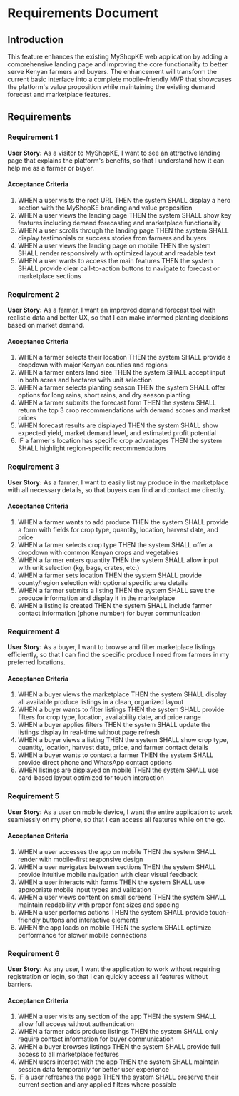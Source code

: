# Requirements Document

## Introduction

This feature enhances the existing MyShopKE web application by adding a comprehensive landing page and improving the core functionality to better serve Kenyan farmers and buyers. The enhancement will transform the current basic interface into a complete mobile-friendly MVP that showcases the platform's value proposition while maintaining the existing demand forecast and marketplace features.

## Requirements

### Requirement 1

**User Story:** As a visitor to MyShopKE, I want to see an attractive landing page that explains the platform's benefits, so that I understand how it can help me as a farmer or buyer.

#### Acceptance Criteria

1. WHEN a user visits the root URL THEN the system SHALL display a hero section with the MyShopKE branding and value proposition
2. WHEN a user views the landing page THEN the system SHALL show key features including demand forecasting and marketplace functionality
3. WHEN a user scrolls through the landing page THEN the system SHALL display testimonials or success stories from farmers and buyers
4. WHEN a user views the landing page on mobile THEN the system SHALL render responsively with optimized layout and readable text
5. WHEN a user wants to access the main features THEN the system SHALL provide clear call-to-action buttons to navigate to forecast or marketplace sections

### Requirement 2

**User Story:** As a farmer, I want an improved demand forecast tool with realistic data and better UX, so that I can make informed planting decisions based on market demand.

#### Acceptance Criteria

1. WHEN a farmer selects their location THEN the system SHALL provide a dropdown with major Kenyan counties and regions
2. WHEN a farmer enters land size THEN the system SHALL accept input in both acres and hectares with unit selection
3. WHEN a farmer selects planting season THEN the system SHALL offer options for long rains, short rains, and dry season planting
4. WHEN a farmer submits the forecast form THEN the system SHALL return the top 3 crop recommendations with demand scores and market prices
5. WHEN forecast results are displayed THEN the system SHALL show expected yield, market demand level, and estimated profit potential
6. IF a farmer's location has specific crop advantages THEN the system SHALL highlight region-specific recommendations

### Requirement 3

**User Story:** As a farmer, I want to easily list my produce in the marketplace with all necessary details, so that buyers can find and contact me directly.

#### Acceptance Criteria

1. WHEN a farmer wants to add produce THEN the system SHALL provide a form with fields for crop type, quantity, location, harvest date, and price
2. WHEN a farmer selects crop type THEN the system SHALL offer a dropdown with common Kenyan crops and vegetables
3. WHEN a farmer enters quantity THEN the system SHALL allow input with unit selection (kg, bags, crates, etc.)
4. WHEN a farmer sets location THEN the system SHALL provide county/region selection with optional specific area details
5. WHEN a farmer submits a listing THEN the system SHALL save the produce information and display it in the marketplace
6. WHEN a listing is created THEN the system SHALL include farmer contact information (phone number) for buyer communication

### Requirement 4

**User Story:** As a buyer, I want to browse and filter marketplace listings efficiently, so that I can find the specific produce I need from farmers in my preferred locations.

#### Acceptance Criteria

1. WHEN a buyer views the marketplace THEN the system SHALL display all available produce listings in a clean, organized layout
2. WHEN a buyer wants to filter listings THEN the system SHALL provide filters for crop type, location, availability date, and price range
3. WHEN a buyer applies filters THEN the system SHALL update the listings display in real-time without page refresh
4. WHEN a buyer views a listing THEN the system SHALL show crop type, quantity, location, harvest date, price, and farmer contact details
5. WHEN a buyer wants to contact a farmer THEN the system SHALL provide direct phone and WhatsApp contact options
6. WHEN listings are displayed on mobile THEN the system SHALL use card-based layout optimized for touch interaction

### Requirement 5

**User Story:** As a user on mobile device, I want the entire application to work seamlessly on my phone, so that I can access all features while on the go.

#### Acceptance Criteria

1. WHEN a user accesses the app on mobile THEN the system SHALL render with mobile-first responsive design
2. WHEN a user navigates between sections THEN the system SHALL provide intuitive mobile navigation with clear visual feedback
3. WHEN a user interacts with forms THEN the system SHALL use appropriate mobile input types and validation
4. WHEN a user views content on small screens THEN the system SHALL maintain readability with proper font sizes and spacing
5. WHEN a user performs actions THEN the system SHALL provide touch-friendly buttons and interactive elements
6. WHEN the app loads on mobile THEN the system SHALL optimize performance for slower mobile connections

### Requirement 6

**User Story:** As any user, I want the application to work without requiring registration or login, so that I can quickly access all features without barriers.

#### Acceptance Criteria

1. WHEN a user visits any section of the app THEN the system SHALL allow full access without authentication
2. WHEN a farmer adds produce listings THEN the system SHALL only require contact information for buyer communication
3. WHEN a buyer browses listings THEN the system SHALL provide full access to all marketplace features
4. WHEN users interact with the app THEN the system SHALL maintain session data temporarily for better user experience
5. IF a user refreshes the page THEN the system SHALL preserve their current section and any applied filters where possible
